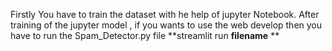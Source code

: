 Firstly You have to train the dataset with he help of jupyter Notebook.
After training of the jupyter model , if you wants to use the web develop then you have to run the Spam_Detector.py file **streamlit run **filename** **

